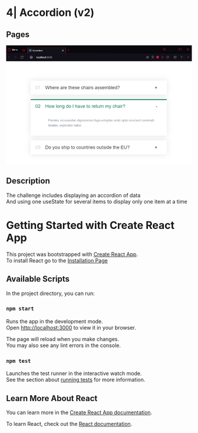 # 4| Accordion (v2)

## Pages

![accordion](accordion.png)

## Description

The challenge includes displaying an accordion of data\
And using one useState for several items to display only one item at a time

# Getting Started with Create React App

This project was bootstrapped with [Create React App](https://github.com/facebook/create-react-app).\
To install React go to the [Installation Page](https://react.dev/learn/installation)

## Available Scripts

In the project directory, you can run:

### `npm start`

Runs the app in the development mode.\
Open [http://localhost:3000](http://localhost:3000) to view it in your browser.

The page will reload when you make changes.\
You may also see any lint errors in the console.

### `npm test`

Launches the test runner in the interactive watch mode.\
See the section about [running tests](https://facebook.github.io/create-react-app/docs/running-tests) for more information.

## Learn More About React

You can learn more in the [Create React App documentation](https://facebook.github.io/create-react-app/docs/getting-started).

To learn React, check out the [React documentation](https://reactjs.org/).
